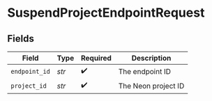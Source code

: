 # SuspendProjectEndpointRequest


## Fields

| Field               | Type                | Required            | Description         |
| ------------------- | ------------------- | ------------------- | ------------------- |
| `endpoint_id`       | *str*               | :heavy_check_mark:  | The endpoint ID     |
| `project_id`        | *str*               | :heavy_check_mark:  | The Neon project ID |